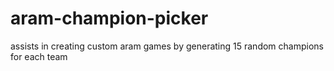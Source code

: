 # aram-champion-picker
assists in creating custom aram games by generating 15 random champions for each team
